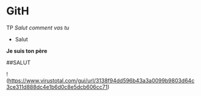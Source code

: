 # GitH
TP
*Salut comment vas tu*

  - Salut

**Je suis ton père**

##SALUT

!(https://www.virustotal.com/gui/url/3138f94dd596b43a3a0099b9803d64c3ce311d888dc4e1b6d0c8e5dcb606cc71)
